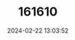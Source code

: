 ---
title: "161610"
category: "Dipturus teevani"
draft: false
date: 2024-02-22 13:03:52
languages:
  English: ["Caribbean Skate"]
---